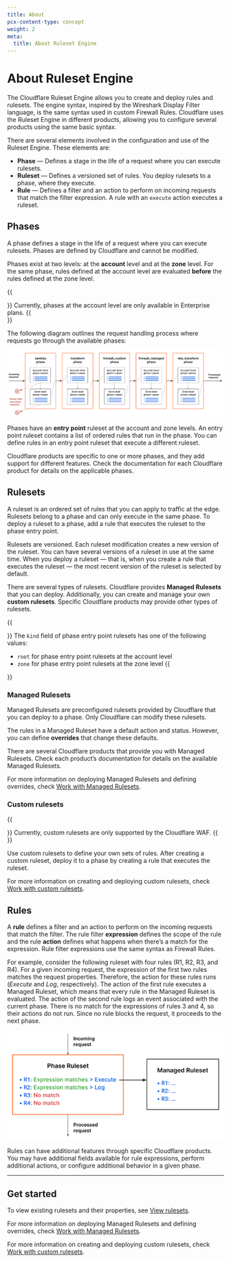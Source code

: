 ```yaml
---
title: About
pcx-content-type: concept
weight: 2
meta:
  title: About Ruleset Engine
---
```


# About Ruleset Engine

The Cloudflare Ruleset Engine allows you to create and deploy rules and rulesets. The engine syntax, inspired by the Wireshark Display Filter language, is the same syntax used in custom Firewall Rules. Cloudflare uses the Ruleset Engine in different products, allowing you to configure several products using the same basic syntax.

There are several elements involved in the configuration and use of the Ruleset Engine. These elements are:

- **Phase** — Defines a stage in the life of a request where you can execute rulesets.
- **Ruleset** — Defines a versioned set of rules. You deploy rulesets to a phase, where they execute.
- **Rule** — Defines a filter and an action to perform on incoming requests that match the filter expression. A rule with an `execute` action executes a ruleset.

## Phases

A phase defines a stage in the life of a request where you can execute rulesets. Phases are defined by Cloudflare and cannot be modified.

Phases exist at two levels: at the **account** level and at the **zone** level. For the same phase, rules defined at the account level are evaluated **before** the rules defined at the zone level.

{{<Aside type="note">}}
Currently, phases at the account level are only available in Enterprise plans.
{{</Aside>}}

The following diagram outlines the request handling process where requests go through the available phases:

![Requests going through the available phases](./images/rulesets-phases.png)

Phases have an **entry point** ruleset at the account and zone levels. An entry point ruleset contains a list of ordered rules that run in the phase. You can define rules in an entry point ruleset that execute a different ruleset.

Cloudflare products are specific to one or more phases, and they add support for different features. Check the documentation for each Cloudflare product for details on the applicable phases.

## Rulesets

A ruleset is an ordered set of rules that you can apply to traffic at the edge. Rulesets belong to a phase and can only execute in the same phase. To deploy a ruleset to a phase, add a rule that executes the ruleset to the phase entry point.

Rulesets are versioned. Each ruleset modification creates a new version of the ruleset. You can have several versions of a ruleset in use at the same time. When you deploy a ruleset — that is, when you create a rule that executes the ruleset — the most recent version of the ruleset is selected by default.

There are several types of rulesets. Cloudflare provides **Managed Rulesets** that you can deploy. Additionally, you can create and manage your own **custom rulesets**. Specific Cloudflare products may provide other types of rulesets.

{{<Aside type="note" header="Note">}}
The `kind` field of phase entry point rulesets has one of the following values:

- `root` for phase entry point rulesets at the account level
- `zone` for phase entry point rulesets at the zone level
  {{</Aside>}}

### Managed Rulesets

Managed Rulesets are preconfigured rulesets provided by Cloudflare that you can deploy to a phase. Only Cloudflare can modify these rulesets.

The rules in a Managed Ruleset have a default action and status. However, you can define **overrides** that change these defaults.

There are several Cloudflare products that provide you with Managed Rulesets. Check each product’s documentation for details on the available Managed Rulesets.

For more information on deploying Managed Rulesets and defining overrides, check [Work with Managed Rulesets](/ruleset-engine/managed-rulesets/).

### Custom rulesets

{{<Aside type="warning" header="Important">}}
Currently, custom rulesets are only supported by the Cloudflare WAF.
{{</Aside>}}

Use custom rulesets to define your own sets of rules. After creating a custom ruleset, deploy it to a phase by creating a rule that executes the ruleset.

For more information on creating and deploying custom rulesets, check [Work with custom rulesets](/ruleset-engine/custom-rulesets/).

## Rules

A **rule** defines a filter and an action to perform on the incoming requests that match the filter. The rule filter **expression** defines the scope of the rule and the rule **action** defines what happens when there’s a match for the expression. Rule filter expressions use the same syntax as Firewall Rules.

For example, consider the following ruleset with four rules (R1, R2, R3, and R4). For a given incoming request, the expression of the first two rules matches the request properties. Therefore, the action for these rules runs (_Execute_ and _Log_, respectively). The action of the first rule executes a Managed Ruleset, which means that every rule in the Managed Ruleset is evaluated. The action of the second rule logs an event associated with the current phase. There is no match for the expressions of rules 3 and 4, so their actions do not run. Since no rule blocks the request, it proceeds to the next phase.

![Rules execution example](./images/rulesets-rules-example.png)

Rules can have additional features through specific Cloudflare products. You may have additional fields available for rule expressions, perform additional actions, or configure additional behavior in a given phase.

---

## Get started

To view existing rulesets and their properties, see [View rulesets](/ruleset-engine/basic-operations/view-rulesets/).

For more information on deploying Managed Rulesets and defining overrides, check [Work with Managed Rulesets](/ruleset-engine/managed-rulesets/).

For more information on creating and deploying custom rulesets, check [Work with custom rulesets](/ruleset-engine/custom-rulesets/).
